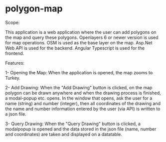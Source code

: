 # polygon-map

Scope:

This application is a web application where the user can add polygons on the map and query these polygons.
Openlayers 6 or newer version is used for map operations. OSM is used as the base layer on the map. 
Asp.Net Web API is used for the backend. Angular Typescript is used for the frontend.

Features:

1- Opening the Map:  When the application is opened, the map zooms to Turkey.

2- Add Drawing: When the "Add Drawing" button is clicked, on the map
polygon can be drawn anywhere and when the drawing process is finished, a modal-popup etc. opens. In the window that opens, ask the user for a name (string) and
number (integer), then all coordinates of the drawing and the name and number information entered by the user (via API) is written to a json file.

3- Query Drawing: When the "Query Drawing" button is clicked, a modalpopup
is opened and the data stored in the json file (name, number and
coordinates) are taken and displayed on a datatable.
